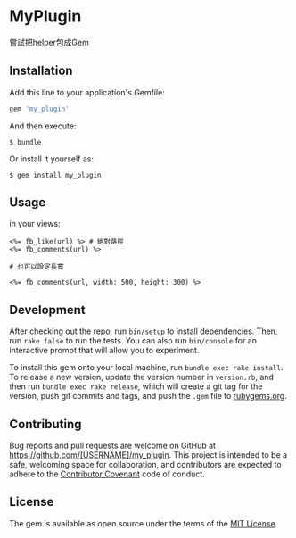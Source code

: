 # MyPlugin

嘗試把helper包成Gem

## Installation

Add this line to your application's Gemfile:

```ruby
gem 'my_plugin'
```

And then execute:

    $ bundle

Or install it yourself as:

    $ gem install my_plugin

## Usage

in your views:

```
<%= fb_like(url) %> # 絕對路徑
<%= fb_comments(url) %>

# 也可以設定長寬

<%= fb_comments(url, width: 500, height: 300) %>
```

## Development

After checking out the repo, run `bin/setup` to install dependencies. Then, run `rake false` to run the tests. You can also run `bin/console` for an interactive prompt that will allow you to experiment.

To install this gem onto your local machine, run `bundle exec rake install`. To release a new version, update the version number in `version.rb`, and then run `bundle exec rake release`, which will create a git tag for the version, push git commits and tags, and push the `.gem` file to [rubygems.org](https://rubygems.org).

## Contributing

Bug reports and pull requests are welcome on GitHub at https://github.com/[USERNAME]/my_plugin. This project is intended to be a safe, welcoming space for collaboration, and contributors are expected to adhere to the [Contributor Covenant](contributor-covenant.org) code of conduct.


## License

The gem is available as open source under the terms of the [MIT License](http://opensource.org/licenses/MIT).


